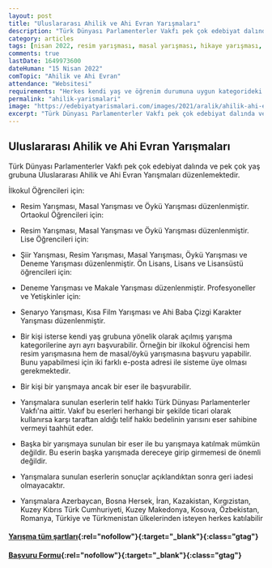 ```yaml
---
layout: post
title: "Uluslararası Ahilik ve Ahi Evran Yarışmaları"
description: "Türk Dünyası Parlamenterler Vakfı pek çok edebiyat dalında ve pek çok yaş grubuna Uluslararası Ahilik ve Ahi Evran Yarışmaları düzenlemektedir."
category: articles
tags: [nisan 2022, resim yarışması, masal yarışması, hikaye yarışması, şiir yarışması, deneme yarışması, makale yarışması, senaryo yarışması, kısa film yarışması, çizgi karakter yarışması, ilkokul, ortaokul, lise, üniversite, genel]
comments: true
lastDate: 1649973600
dateHuman: "15 Nisan 2022"
comTopic: "Ahilik ve Ahi Evran"
attendance: "Websitesi"
requirements: "Herkes kendi yaş ve öğrenim durumuna uygun kategorideki yarışmalar katılabilir."
permalink: "ahilik-yarismalari"
image: "https://edebiyatyarismalari.com/images/2021/aralik/ahilik-ahi-evran-yarismalari.jpg"
excerpt: "Türk Dünyası Parlamenterler Vakfı pek çok edebiyat dalında ve pek çok yaş grubuna Uluslararası Ahilik ve Ahi Evran Yarışmaları düzenlemektedir."
---
```


## Uluslararası Ahilik ve Ahi Evran Yarışmaları
Türk Dünyası Parlamenterler Vakfı pek çok edebiyat dalında ve pek çok yaş grubuna Uluslararası Ahilik ve Ahi Evran Yarışmaları düzenlemektedir.  

İlkokul Öğrencileri için:  
- Resim Yarışması, Masal Yarışması ve Öykü Yarışması düzenlenmiştir.
Ortaokul Öğrencileri için:  
- Resim Yarışması, Masal Yarışması ve Öykü Yarışması düzenlenmiştir.
Lise Öğrencileri için:  
- Şiir Yarışması, Resim Yarışması, Masal Yarışması, Öykü Yarışması ve Deneme Yarışması düzenlenmiştir.
Ön Lisans, Lisans ve Lisansüstü öğrencileri için:  
- Deneme Yarışması ve Makale Yarışması düzenlenmiştir.
Profesyoneller ve Yetişkinler için:  
- Senaryo Yarışması, Kısa Film Yarışması ve Ahi Baba Çizgi Karakter Yarışması düzenlenmiştir.

- Bir kişi isterse kendi yaş grubuna yönelik olarak açılmış yarışma kategorilerine ayrı ayrı başvurabilir. Örneğin bir ilkokul öğrencisi hem resim yarışmasına hem de masal/öykü yarışmasına başvuru yapabilir. Bunu yapabilmesi için iki farklı e-posta adresi ile sisteme üye olması gerekmektedir.
- Bir kişi bir yarışmaya ancak bir eser ile başvurabilir.
- Yarışmalara sunulan eserlerin telif hakkı Türk Dünyası Parlamenterler Vakfı'na aittir. Vakıf bu eserleri herhangi bir şekilde ticari olarak kullanırsa karşı taraftan aldığı telif hakkı bedelinin yarısını eser sahibine vermeyi taahhüt eder.
- Başka bir yarışmaya sunulan bir eser ile bu yarışmaya katılmak mümkün değildir. Bu eserin başka yarışmada dereceye girip girmemesi de önemli değildir.
- Yarışmalara sunulan eserlerin sonuçlar açıklandıktan sonra geri iadesi olmayacaktır.
- Yarışmalara Azerbaycan, Bosna Hersek, İran, Kazakistan, Kırgızistan, Kuzey Kıbrıs Türk Cumhuriyeti, Kuzey Makedonya, Kosova, Özbekistan, Romanya, Türkiye ve Türkmenistan ülkelerinden isteyen herkes katılabilir

#### [Yarışma tüm şartları](https://www.ahievran.org/tr/katilimsartlari?ref=edebiyatyarismalari){:rel="nofollow"}{:target="_blank"}{:class="gtag"}
#### [Başvuru Formu](https://www.ahievran.org/tr/createaccount?ref=edebiyatyarismalari){:rel="nofollow"}{:target="_blank"}{:class="gtag"}
